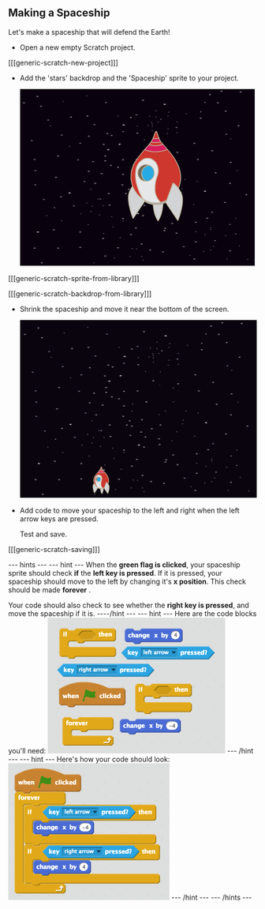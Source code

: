 ## Making a Spaceship

Let's make a spaceship that will defend the Earth!

+ Open a new empty Scratch project.

[[[generic-scratch-new-project]]]

+ Add the 'stars' backdrop and the 'Spaceship' sprite to your project.

	![screenshot](images/invaders-sprites.png)

[[[generic-scratch-sprite-from-library]]]

[[[generic-scratch-backdrop-from-library]]]

+ Shrink the spaceship and move it near the bottom of the screen.

	![screenshot](images/invaders-resize.png)

+ Add code to move your spaceship to the left and right when the left arrow keys are pressed.

 	Test and save.

[[[generic-scratch-saving]]]

--- hints ---
--- hint ---
When the __green flag is clicked__, your spaceship sprite should check __if__ the __left key is pressed__. If it is pressed, your spaceship should move to the left by changing it's __x position__. This check should be made __forever__ .

Your code should also check to see whether the __right key is pressed__, and move the spaceship if it is.
----/hint ---
--- hint ---
Here are the code blocks you'll need:
![screenshot](images/invaders-spaceship-movement-blocks.png)
--- /hint ---
--- hint ---
Here's how your code should look:
![screenshot](images/invaders-spaceship-movement-code.png)
--- /hint ---
--- /hints ---
